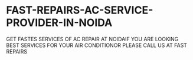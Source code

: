 # FAST-REPAIRS-AC-SERVICE-PROVIDER-IN-NOIDA
GET FASTES SERVICES OF AC REPAIR AT NOIDAIF YOU ARE  LOOKING BEST SERVICES FOR YOUR AIR CONDITIONOR PLEASE CALL US  AT FAST REPAIRS
